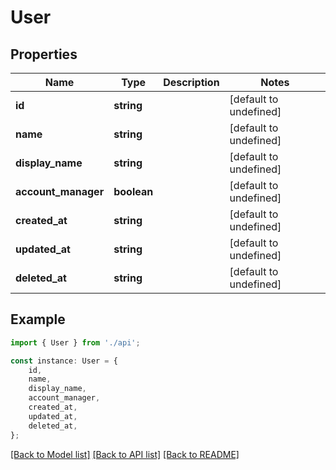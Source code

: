 # User


## Properties

Name | Type | Description | Notes
------------ | ------------- | ------------- | -------------
**id** | **string** |  | [default to undefined]
**name** | **string** |  | [default to undefined]
**display_name** | **string** |  | [default to undefined]
**account_manager** | **boolean** |  | [default to undefined]
**created_at** | **string** |  | [default to undefined]
**updated_at** | **string** |  | [default to undefined]
**deleted_at** | **string** |  | [default to undefined]

## Example

```typescript
import { User } from './api';

const instance: User = {
    id,
    name,
    display_name,
    account_manager,
    created_at,
    updated_at,
    deleted_at,
};
```

[[Back to Model list]](../README.md#documentation-for-models) [[Back to API list]](../README.md#documentation-for-api-endpoints) [[Back to README]](../README.md)

